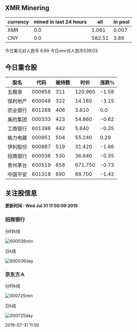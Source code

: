 ## XMR Minering

|currency|mined in last 24 hours|all|in pool|
|---|---|---|---|
|XMR|0.0|1.081|0.007|
|CNY|0.0|582.51|3.86|

今日美元对人民币 6.89	今日xmr对人民币539.03


## 今日重仓股 

|股名|代码|被持数|时价|涨跌%|
|---|---|---|---|---|
|五粮液|000858|311|120.960|-1.58|
|保利地产|600048|322|14.160|-3.15|
|农业银行|601288|406|3.610|0.0|
|美的集团|000333|423|54.860|-0.62|
|工商银行|601398|442|5.640|-0.35|
|格力电器|000651|504|55.240|0.29|
|伊利股份|600887|519|31.420|-1.66|
|招商银行|600036|530|36.640|-0.35|
|贵州茅台|600519|658|971.750|-0.73|
|中国平安|601318|690|88.700|-1.42|

## 关注股信息
**更新时间 : Wed Jul 31 11:50:09 2019**
### 招商银行 
分时k线

![600036min](http://image.sinajs.cn/newchart/min/n/sh600036.gif)

日k线

![600036day](http://image.sinajs.cn/newchart/daily/n/sh600036.gif)

### 京东方Ａ 
分时k线

![000725min](http://image.sinajs.cn/newchart/min/n/sz000725.gif)

日k线

![000725day](http://image.sinajs.cn/newchart/daily/n/sz000725.gif)

2019-07-31 11:50